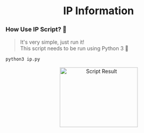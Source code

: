 <h1 align="center">IP Information </h1>
<h3>How Use IP Script? 🤔</h3>

> It's very simple, just run it!<br>This script needs to be run using Python 3 🐍

```py
python3 ip.py
```

<p align="center">
  <img src="https://i.ibb.co/j88bHkc/image.png" alt="Script Result" width="211" height="162">
</p>